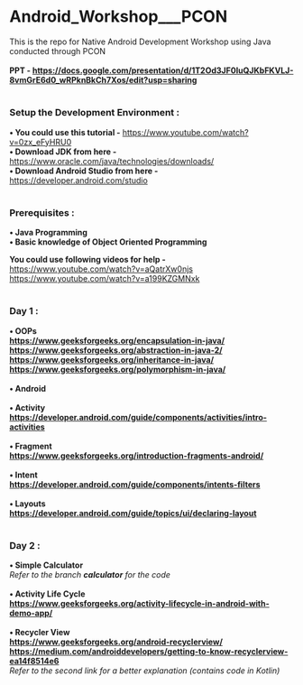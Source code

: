 # Android_Workshop___PCON
This is the repo for Native Android Development Workshop using Java conducted through PCON <br/><br/>
**PPT - https://docs.google.com/presentation/d/1T2Od3JF0luQJKbFKVLJ-8vmGrE6d0_wRPknBkCh7Xos/edit?usp=sharing** <br/>
# 
### Setup the Development Environment :

**• You could use this tutorial  -** https://www.youtube.com/watch?v=0zx_eFyHRU0 <br/>
**• Download JDK from here  -** https://www.oracle.com/java/technologies/downloads/ <br/>
**• Download Android Studio from here  -** https://developer.android.com/studio
# 
### Prerequisites :

**• Java Programming <br/>
• Basic knowledge of Object Oriented Programming**

**You could use following videos for help -** <br/>
https://www.youtube.com/watch?v=aQatrXw0njs <br/>
https://www.youtube.com/watch?v=a199KZGMNxk
# 
### Day 1 :

**• OOPs <br/>
https://www.geeksforgeeks.org/encapsulation-in-java/ <br/>
https://www.geeksforgeeks.org/abstraction-in-java-2/ <br/>
https://www.geeksforgeeks.org/inheritance-in-java/ <br/>
https://www.geeksforgeeks.org/polymorphism-in-java/ <br/><br/>
• Android<br/><br/>
• Activity<br/>
https://developer.android.com/guide/components/activities/intro-activities <br/><br/>
• Fragment<br/>
https://www.geeksforgeeks.org/introduction-fragments-android/ <br/><br/>
• Intent<br/>
https://developer.android.com/guide/components/intents-filters <br/><br/>
• Layouts<br/>
https://developer.android.com/guide/topics/ui/declaring-layout <br/>**
# 
### Day 2 :

**• Simple Calculator <br/>**
*Refer to the branch **calculator** for the code <br/><br/>*
**• Activity Life Cycle<br/>
https://www.geeksforgeeks.org/activity-lifecycle-in-android-with-demo-app/ <br/><br/>
• Recycler View <br/>
https://www.geeksforgeeks.org/android-recyclerview/ <br/>
https://medium.com/androiddevelopers/getting-to-know-recyclerview-ea14f8514e6 <br/>**
*Refer to the second link for a better explanation (contains code in Kotlin) <br/><br/>*
# 
